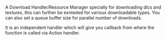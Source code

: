 A Download Handler/Resource Manager specially for downloading dlcs and textures, this can further be exnteded for various downloadable types. You can also set a queue buffer size for parallel number of downloads.

It is an independent handler which will give you callback from where the function is called via Action handler.
